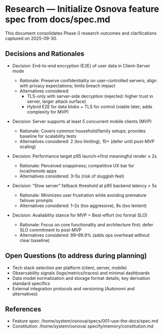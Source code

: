 # Research — Initialize Osnova feature spec from docs/spec.md

This document consolidates Phase 0 research outcomes and clarifications captured on 2025-09-30.

## Decisions and Rationales

- Decision: End-to-end encryption (E2E) of user data in Client–Server mode
  - Rationale: Preserve confidentiality on user-controlled servers; align with privacy expectations; limits breach impact
  - Alternatives considered:
    - TLS-only with server-side decryption (rejected: higher trust in server, larger attack surface)
    - Hybrid E2E for data blobs + TLS for control (viable later; adds complexity for MVP)

- Decision: Server supports at least 5 concurrent mobile clients (MVP)
  - Rationale: Covers common household/family setups; provides baseline for scalability tests
  - Alternatives considered: 2 (too limiting), 10+ (defer until post-MVP scaling)

- Decision: Performance target p95 launch→first meaningful render ≤ 2s
  - Rationale: Perceived snappiness; competitive UX bar for local/remote apps
  - Alternatives considered: 3–5s (risk of sluggish feel)

- Decision: “Slow server” fallback threshold at p95 backend latency > 5s
  - Rationale: Minimizes user frustration while avoiding premature failover prompts
  - Alternatives considered: 1–2s (too aggressive), 8s (too lenient)

- Decision: Availability stance for MVP = Best-effort (no formal SLO)
  - Rationale: Focus on core functionality and architecture first; defer SLO commitment to post-MVP
  - Alternatives considered: 99–99.9% (adds ops overhead without clear baseline)

## Open Questions (to address during planning)
- Tech stack selection per platform (client, server, mobile)
- Observability signals (logs/metrics/traces) and minimal dashboards
- Data model normalization and storage format details; key derivation standard specifics
- External integration protocols and versioning (Autonomi and alternatives)

## References
- Feature spec: /home/system/osnova/specs/001-use-the-docs/spec.md
- Constitution: /home/system/osnova/.specify/memory/constitution.md

